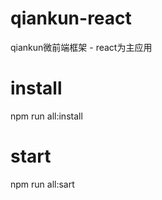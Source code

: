 # qiankun-react
qiankun微前端框架 - react为主应用

# install
npm run all:install

# start
npm run all:sart


